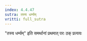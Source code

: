 ```yaml
---
index: 4.4.47
sutra: तस्य धर्म्यम्
vritti: full_sutra
---
```


"तस्य धर्म्यम्" इति समर्थानां प्रथमात् परः ठक् प्रत्ययः 